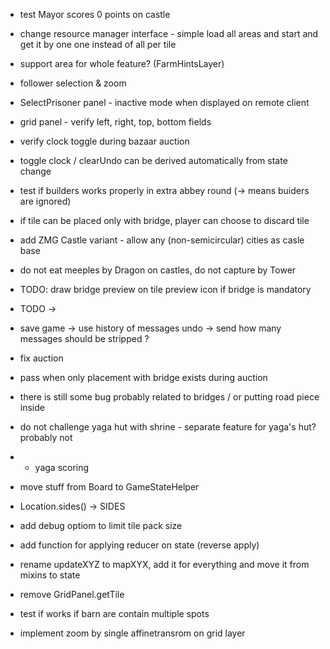 
* test Mayor scores 0 points on castle

* change resource manager interface - simple load all areas and start
and get it by one one instead of all per tile
+ support area for whole feature? (FarmHintsLayer)

* follower selection & zoom

* SelectPrisoner panel - inactive mode when displayed on remote client

* grid panel - verify left, right, top, bottom fields

* verify clock toggle during bazaar auction

* toggle clock / clearUndo can be derived automatically from state change

* test if builders works properly in extra abbey round (-> means buiders are ignored)

* if tile can be placed only with bridge, player can choose to discard tile

* add ZMG Castle variant - allow any (non-semicircular) cities as casle base
* do not eat meeples by Dragon on castles, do not capture by Tower

* TODO: draw bridge preview on tile preview icon if bridge is mandatory

* TODO <susbtract> -> <subtract>

* save game -> use history of messages
    undo -> send how many messages should be stripped ?

* fix auction
* pass when only placement with bridge exists during auction

* there is still some bug probably related to bridges / or putting road piece inside

* do not challenge yaga hut with shrine - separate feature for yaga's hut? probably not
* + yaga scoring

* move stuff from Board to GameStateHelper
* Location.sides() -> SIDES
* add debug optiom to limit tile pack size

* add function for applying reducer on state (reverse apply)
* rename updateXYZ to mapXYX, add it for everything and move it from mixins to state

* remove GridPanel.getTile


* test if works if barn are contain multiple spots

* implement zoom by single affinetransrom on grid layer